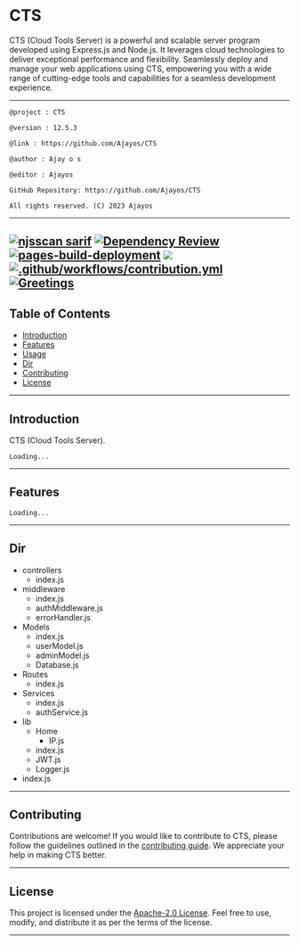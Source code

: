 # CTS

CTS (Cloud Tools Server) is a powerful and scalable server program developed using Express.js and Node.js. It leverages cloud technologies to deliver exceptional performance and flexibility. Seamlessly deploy and manage your web applications using CTS, empowering you with a wide range of cutting-edge tools and capabilities for a seamless development experience.

---

``@project : CTS``

``@version : 12.5.3``

``@link : https://github.com/Ajayos/CTS ``

``@author : Ajay o s ``

``@editor : Ajayos ``

``GitHub Repository: https://github.com/Ajayos/CTS ``

``All rights reserved. (C) 2023 Ajayos``

---

[![njsscan sarif](https://github.com/Ajayos/CTS/actions/workflows/njsscan.yml/badge.svg)](https://github.com/Ajayos/CTS/actions/workflows/njsscan.yml)
[![Dependency Review](https://github.com/Ajayos/CTS/actions/workflows/dependency-review.yml/badge.svg)](https://github.com/Ajayos/CTS/actions/workflows/dependency-review.yml)
[![pages-build-deployment](https://github.com/Ajayos/CTS/actions/workflows/pages/pages-build-deployment/badge.svg)](https://github.com/Ajayos/CTS/actions/workflows/pages/pages-build-deployment)
<img src="https://img.shields.io/github/repo-size/Ajay-o-s/Keerthana?color=green&label=Repo%20total%20size&style=plastic">
[![.github/workflows/contribution.yml](https://github.com/Ajayos/CTS/actions/workflows/contribution.yml/badge.svg)](https://github.com/Ajayos/CTS/actions/workflows/contribution.yml)
[![Greetings](https://github.com/Ajayos/CTS/actions/workflows/greetings.yml/badge.svg)](https://github.com/Ajayos/CTS/actions/workflows/greetings.yml)
---

## Table of Contents

- [Introduction](#introduction)
- [Features](#features)
- [Usage](#usage)
- [Dir](#dir)
- [Contributing](#contributing)
- [License](#license)

---

## Introduction

CTS (Cloud Tools Server).

``Loading...``

---

## Features
``Loading...``

---

## Dir

  - controllers
    - index.js
  - middleware
    - index.js
    - authMiddleware.js
    - errorHandler.js
  - Models
    - index.js
    - userModel.js
    - adminModel.js
    - Database.js
  - Routes
    - index.js
  - Services
    - index.js
    - authService.js
  - lib
    - Home 
       - IP.js
    - index.js
    - JWT.js
    - Logger.js
  - index.js

---

## Contributing

Contributions are welcome! If you would like to contribute to CTS, please follow the guidelines outlined in the [contributing guide](CONTRIBUTING.md). We appreciate your help in making CTS better.

---

## License

This project is licensed under the [Apache-2.0 License](/LICENSE). Feel free to use, modify, and distribute it as per the terms of the license.

---
